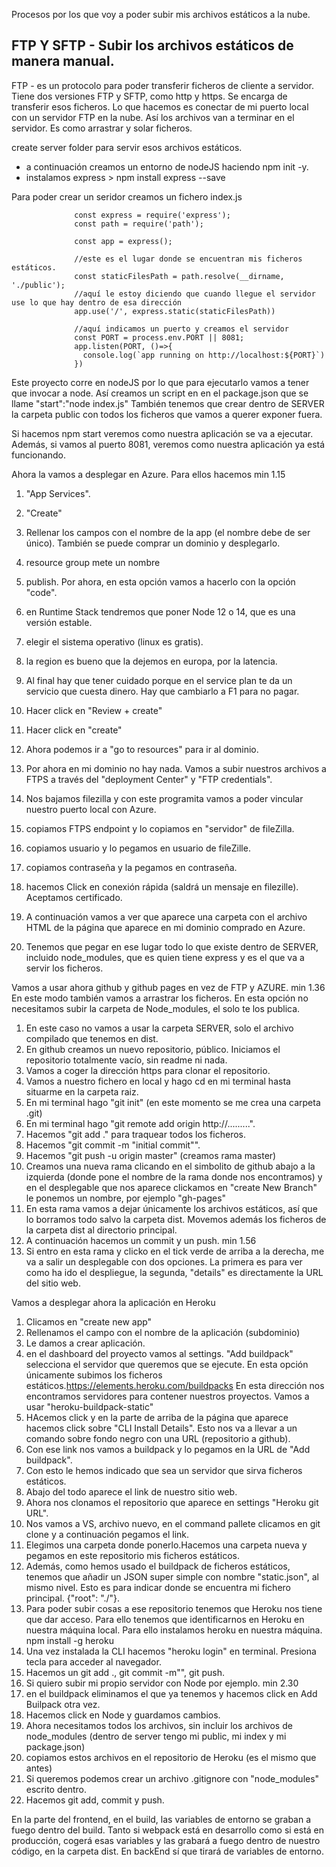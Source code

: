 Procesos por los que voy a poder subir mis archivos estáticos a la nube.

## FTP Y SFTP - Subir los archivos estáticos de manera manual.

FTP - es un protocolo para poder transferir ficheros de cliente a servidor. Tiene dos versiones FTP y SFTP, como http y https. Se encarga de transferir esos ficheros.
Lo que hacemos es conectar de mi puerto local con un servidor FTP en la nube. Así los archivos van a terminar en el servidor. Es como arrastrar y solar ficheros.

create server folder para servir esos archivos estáticos.

- a continuación creamos un entorno de nodeJS haciendo npm init -y.
- instalamos express > npm install express --save

Para poder crear un seridor creamos un fichero index.js

```JS
              const express = require('express');
              const path = require('path');

              const app = express();

              //este es el lugar donde se encuentran mis ficheros estáticos.
              const staticFilesPath = path.resolve(__dirname, './public');
              //aquí le estoy diciendo que cuando llegue el servidor use lo que hay dentro de esa dirección
              app.use('/', express.static(staticFilesPath))

              //aquí indicamos un puerto y creamos el servidor
              const PORT = process.env.PORT || 8081;
              app.listen(PORT, ()=>{
                console.log(`app running on http://localhost:${PORT}`)
              })
```

Este proyecto corre en nodeJS por lo que para ejecutarlo vamos a tener que invocar a node.
Así creamos un script en en el package.json que se llame "start":"node index.js"
También tenemos que crear dentro de SERVER la carpeta public con todos los ficheros que vamos a querer exponer fuera.

Si hacemos npm start veremos como nuestra aplicación se va a ejecutar. Además, si vamos al puerto 8081, veremos como nuestra aplicación ya está funcionando.

Ahora la vamos a desplegar en Azure. Para ellos hacemos min 1.15

1. "App Services".
2. "Create"
3. Rellenar los campos con el nombre de la app (el nombre debe de ser único). También se puede comprar un dominio y desplegarlo.
4. resource group mete un nombre
5. publish. Por ahora, en esta opción vamos a hacerlo con la opción "code".
6. en Runtime Stack tendremos que poner Node 12 o 14, que es una versión estable.
7. elegir el sistema operativo (linux es gratis).
8. la region es bueno que la dejemos en europa, por la latencia.
9. Al final hay que tener cuidado porque en el service plan te da un servicio que cuesta dinero. Hay que cambiarlo a F1 para no pagar.
10. Hacer click en "Review + create"
11. Hacer click en "create"
12. Ahora podemos ir a "go to resources" para ir al dominio.

13. Por ahora en mi dominio no hay nada. Vamos a subir nuestros archivos a FTPS a través del "deployment Center" y "FTP credentials".

14. Nos bajamos filezilla y con este programita vamos a poder vincular nuestro puerto local con Azure.
15. copiamos FTPS endpoint y lo copiamos en "servidor" de fileZilla.
16. copiamos usuario y lo pegamos en usuario de fileZille.
17. copiamos contraseña y la pegamos en contraseña.
18. hacemos Click en conexión rápida (saldrá un mensaje en filezille). Aceptamos certificado.
19. A continuación vamos a ver que aparece una carpeta con el archivo HTML de la página que aparece en mi dominio comprado en Azure.
20. Tenemos que pegar en ese lugar todo lo que existe dentro de SERVER, incluido node_modules, que es quien tiene express y es el que va a servir los ficheros.

Vamos a usar ahora github y github pages en vez de FTP y AZURE. min 1.36
En este modo también vamos a arrastrar los ficheros. En esta opción no necesitamos subir la carpeta de Node_modules, el solo te los publica.

1. En este caso no vamos a usar la carpeta SERVER, solo el archivo compilado que tenemos en dist.
2. En github creamos un nuevo repositorio, público. Iniciamos el repositorio totalmente vacío, sin readme ni nada.
3. Vamos a coger la dirección https para clonar el repositorio.
4. Vamos a nuestro fichero en local y hago cd en mi terminal hasta situarme en la carpeta raiz.
5. En mi terminal hago "git init" (en este momento se me crea una carpeta .git)
6. En mi terminal hago "git remote add origin http://.........".
7. Hacemos "git add ." para traquear todos los ficheros.
8. Hacemos "git commit -m "initial commit"".
9. Hacemos "git push -u origin master" (creamos rama master)
10. Creamos una nueva rama clicando en el simbolito de github abajo a la izquierda (donde pone el nombre de la rama donde nos encontramos) y en el desplegable que nos aparece clickamos en "create New Branch" le ponemos un nombre, por ejemplo "gh-pages"
11. En esta rama vamos a dejar únicamente los archivos estáticos, así que lo borramos todo salvo la carpeta dist. Movemos además los ficheros de la carpeta dist al directorio principal.
12. A continuación hacemos un commit y un push.
    min 1.56
13. Si entro en esta rama y clicko en el tick verde de arriba a la derecha, me va a salir un desplegable con dos opciones. La primera es para ver como ha ido el despliegue, la segunda, "details" es directamente la URL del sitio web.

Vamos a desplegar ahora la aplicación en Heroku

1. Clicamos en "create new app"
2. Rellenamos el campo con el nombre de la aplicación (subdominio)
3. Le damos a crear aplicación.
4. en el dashboard del proyecto vamos al settings. "Add buildpack" selecciona el servidor que queremos que se ejecute. En esta opción únicamente subimos los ficheros estáticos.https://elements.heroku.com/buildpacks
   En esta dirección nos encontramos servidores para contener nuestros proyectos. Vamos a usar "heroku-buildpack-static"
5. HAcemos click y en la parte de arriba de la página que aparece hacemos click sobre "CLI Install Details". Esto nos va a llevar a un comando sobre fondo negro con una URL (repositorio a github).
6. Con ese link nos vamos a buildpack y lo pegamos en la URL de "Add buildpack".
7. Con esto le hemos indicado que sea un servidor que sirva ficheros estáticos.
8. Abajo del todo aparece el link de nuestro sitio web.
9. Ahora nos clonamos el repositorio que aparece en settings "Heroku git URL".
10. Nos vamos a VS, archivo nuevo, en el command pallete clicamos en git clone y a continuación pegamos el link.
11. Elegimos una carpeta donde ponerlo.Hacemos una carpeta nueva y pegamos en este repositorio mis ficheros estáticos.
12. Además, como hemos usado el buildpack de ficheros estáticos, tenemos que añadir un JSON super simple con nombre "static.json", al mismo nivel. Esto es para indicar donde se encuentra mi fichero principal.
    {"root": "./"}.
13. Para poder subir cosas a ese repositorio tenemos que Heroku nos tiene que dar acceso. Para ello tenemos que identificarnos en Heroku en nuestra máquina local. Para ello instalamos heroku en nuestra máquina. npm install -g heroku
14. Una vez instalada la CLI hacemos "heroku login" en terminal. Presiona tecla para acceder al navegador.
15. Hacemos un git add ., git commit -m"", git push.
16. Si quiero subir mi propio servidor con Node por ejemplo. min 2.30
17. en el buildpack eliminamos el que ya tenemos y hacemos click en Add Builpack otra vez.
18. Hacemos click en Node y guardamos cambios.
19. Ahora necesitamos todos los archivos, sin incluir los archivos de node_modules (dentro de server tengo mi public, mi index y mi package.json)
20. copiamos estos archivos en el repositorio de Heroku (es el mismo que antes)
21. Si queremos podemos crear un archivo .gitignore con "node_modules" escrito dentro.
22. Hacemos git add, commit y push.

En la parte del frontend, en el build, las variables de entorno se graban a fuego dentro del build. Tanto si webpack está en desarrollo como si está en producción, cogerá esas variables y las grabará a fuego dentro de nuestro código, en la carpeta dist.
En backEnd sí que tirará de variables de entorno.



